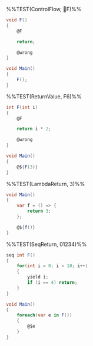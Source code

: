 %%TEST(ControlFlow, F)%%
```cs
void F()
{    
    @F

    return;

    @wrong
}

void Main()
{
    F();
}

```

%%TEST(ReturnValue, F6)%%
```cs
int F(int i)
{    
    @F

    return i * 2;

    @wrong
}

void Main()
{
    @${F(3)}
}
```

%%TEST(LambdaReturn, 3)%%
```cs
void Main()
{
    var f = () => {
        return 3;
    };

    @${f()}
}
```

%%TEST(SeqReturn, 01234)%%
```cs
seq int F()
{
    for(int i = 0; i < 10; i++)
    {
        yield i;
        if (i == 4) return;
    }
}

void Main()
{
    foreach(var e in F())
    {
        @$e
    }
}
```